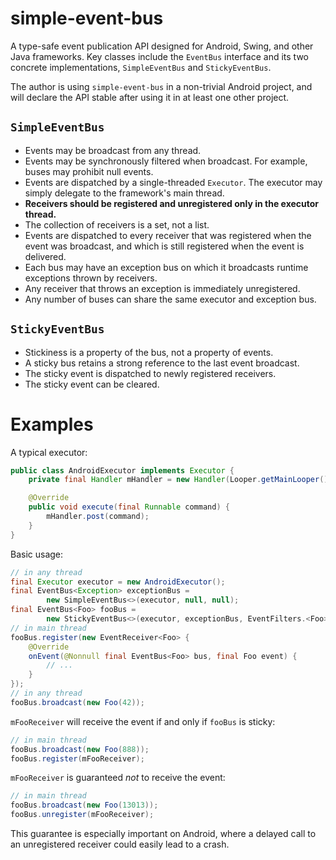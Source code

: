 # simple-event-bus
A type-safe event publication API designed for Android, Swing, and other Java frameworks.  Key classes include the `EventBus` interface and its two concrete implementations, `SimpleEventBus` and `StickyEventBus`.
  
The author is using `simple-event-bus` in a non-trivial Android project, and will declare the API stable after using it in at least one other project.

## `SimpleEventBus`
* Events may be broadcast from any thread.
* Events may be synchronously filtered when broadcast.  For example, buses may prohibit null events.
* Events are dispatched by a single-threaded `Executor`.  The executor may simply delegate to the framework's main thread.
* **Receivers should be registered and unregistered only in the executor thread.**
* The collection of receivers is a set, not a list.
* Events are dispatched to every receiver that was registered when the event was broadcast, and which is still registered when the event is delivered.
* Each bus may have an exception bus on which it broadcasts runtime exceptions thrown by receivers.
* Any receiver that throws an exception is immediately unregistered.
* Any number of buses can share the same executor and exception bus.

## `StickyEventBus`
* Stickiness is a property of the bus, not a property of events.
* A sticky bus retains a strong reference to the last event broadcast.
* The sticky event is dispatched to newly registered receivers.
* The sticky event can be cleared.  
  
# Examples
A typical executor:
```java
public class AndroidExecutor implements Executor {
    private final Handler mHandler = new Handler(Looper.getMainLooper());

    @Override
    public void execute(final Runnable command) {
        mHandler.post(command);
    }
}
```

Basic usage:
```java
// in any thread
final Executor executor = new AndroidExecutor();
final EventBus<Exception> exceptionBus =
        new SimpleEventBus<>(executor, null, null);
final EventBus<Foo> fooBus =
        new StickyEventBus<>(executor, exceptionBus, EventFilters.<Foo>discardNull());
// in main thread
fooBus.register(new EventReceiver<Foo> {
    @Override
    onEvent(@Nonnull final EventBus<Foo> bus, final Foo event) {
        // ...
    }
});
// in any thread
fooBus.broadcast(new Foo(42));
```
`mFooReceiver` will receive the event if and only if `fooBus` is sticky:
```java
// in main thread
fooBus.broadcast(new Foo(888));
fooBus.register(mFooReceiver);
```
`mFooReceiver` is guaranteed *not* to receive the event:
```java
// in main thread
fooBus.broadcast(new Foo(13013));
fooBus.unregister(mFooReceiver);
```
This guarantee is especially important on Android, where a delayed call to an unregistered receiver could easily lead to a crash.